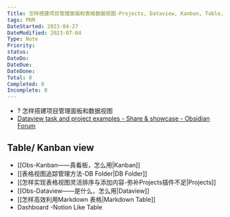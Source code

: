 ```yaml
---
Title: 怎样搭建项目管理面板和表格数据视图-Projects, Dataview, Kanban, Table, DB Folder, Dashboard
tags: PKM
DateStarted: 2023-04-27
DateModified: 2023-07-04
Type: Note
Priority:
status:
DateDo:
DateDue: 
DateDone:
Total: 0
Completed: 0
Incomplete: 0
---
```


- ? 怎样搭建项目管理面板和数据视图
- [Dataview task and project examples - Share & showcase - Obsidian Forum](https://forum.obsidian.md/t/dataview-task-and-project-examples/17011)
## Table/ Kanban view
- [[Obs-Kanban——真看板，怎么用|Kanban]]  
- [[表格视图追踪管理方法-DB Folder|DB Folder]]
- [[怎样实现表格视图灵活排序与添加内容-弥补Projects插件不足|Projects]]  
- [[Obs-Dataview——是什么，怎么用|Dataview]]  
- [[怎样高效利用Markdown 表格|Markdown Table]]  
- Dashboard -Notion Like Table
